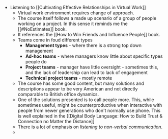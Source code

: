 - Listening to [[Cultivating Effective Relationships in Virtual Work]]
	- Virtual work environment requires change of approach.
	- The course itself follows a made up scenario of a group of people working on a project. In this sense it reminds me the [[#NoEstimates]] book.
	- It references the [[How to Win Friends and Influence People]] book.
	- Teams come in foud different types
		- **Management types** - where there is a strong top down management
		- **Ad-hoc teams** - where managers know little about specific types people do
		- **Project teams** - manager have little oversight - sometimes this, and the lack of leadership can lead to lack of engagement
		- **Technical project teams** - mostly remote
	- The course has some good content, but many solutions and descriptions appear to be very American and not directly comparable to British office dynamics.
	- One of the solutions presented is to call people more. This, while sometimes useful, might be counterproductive when interactive with people from newer generations who don't normally use phone. This is well explained in the [[Digital Body Language: How to Build Trust & Connection no Matter the Distance]]
	- There is a lot of emphasis on *listening to non-verbal communication*.
	-